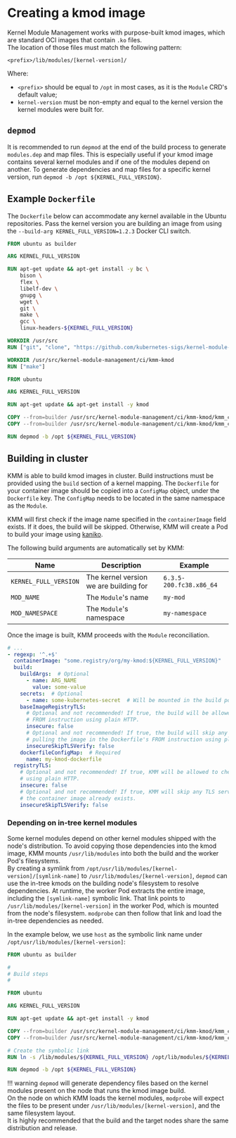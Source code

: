 # Creating a kmod image

Kernel Module Management works with purpose-built kmod images, which are standard OCI images that contain `.ko` files.  
The location of those files must match the following pattern:
```
<prefix>/lib/modules/[kernel-version]/
```

Where:

- `<prefix>` should be equal to `/opt` in most cases, as it is the `Module` CRD's default value;
- `kernel-version` must be non-empty and equal to the kernel version the kernel modules were built for.

## `depmod`

It is recommended to run `depmod` at the end of the build process to generate `modules.dep` and map files.
This is especially useful if your kmod image contains several kernel modules and if one of the modules depend on
another.
To generate dependencies and map files for a specific kernel version, run `depmod -b /opt ${KERNEL_FULL_VERSION}`.

## Example `Dockerfile`

The `Dockerfile` below can accommodate any kernel available in the Ubuntu repositories.
Pass the kernel version you are building an image from using the `--build-arg KERNEL_FULL_VERSION=1.2.3` Docker CLI switch.

```dockerfile
FROM ubuntu as builder

ARG KERNEL_FULL_VERSION

RUN apt-get update && apt-get install -y bc \
    bison \
    flex \
    libelf-dev \
    gnupg \
    wget \
    git \
    make \
    gcc \
    linux-headers-${KERNEL_FULL_VERSION}

WORKDIR /usr/src
RUN ["git", "clone", "https://github.com/kubernetes-sigs/kernel-module-management.git"]

WORKDIR /usr/src/kernel-module-management/ci/kmm-kmod
RUN ["make"]

FROM ubuntu

ARG KERNEL_FULL_VERSION

RUN apt-get update && apt-get install -y kmod

COPY --from=builder /usr/src/kernel-module-management/ci/kmm-kmod/kmm_ci_a.ko /opt/lib/modules/${KERNEL_FULL_VERSION}/
COPY --from=builder /usr/src/kernel-module-management/ci/kmm-kmod/kmm_ci_b.ko /opt/lib/modules/${KERNEL_FULL_VERSION}/

RUN depmod -b /opt ${KERNEL_FULL_VERSION}
```

## Building in cluster

KMM is able to build kmod images in cluster.
Build instructions must be provided using the `build` section of a kernel mapping.
The `Dockerfile` for your container image should be copied into a `ConfigMap` object, under the `Dockerfile` key.
The `ConfigMap` needs to be located in the same namespace as the `Module`.

KMM will first check if the image name specified in the `containerImage` field exists.
If it does, the build will be skipped.
Otherwise, KMM will create a Pod to build your image using [kaniko](https://github.com/GoogleContainerTools/kaniko).

The following build arguments are automatically set by KMM:

| Name                  | Description                            | Example                 |
|-----------------------|----------------------------------------|-------------------------|
| `KERNEL_FULL_VERSION` | The kernel version we are building for | `6.3.5-200.fc38.x86_64` |
| `MOD_NAME`            | The `Module`'s name                    | `my-mod`                |
| `MOD_NAMESPACE`       | The `Module`'s namespace               | `my-namespace`          |

Once the image is built, KMM proceeds with the `Module` reconciliation.

```yaml
# ...
- regexp: '^.+$'
  containerImage: "some.registry/org/my-kmod:${KERNEL_FULL_VERSION}"
  build:
    buildArgs:  # Optional
      - name: ARG_NAME
        value: some-value
    secrets:  # Optional
      - name: some-kubernetes-secret  # Will be mounted in the build pod as /run/secrets/some-kubernetes-secret.
    baseImageRegistryTLS:
      # Optional and not recommended! If true, the build will be allowed to pull the image in the Dockerfile's
      # FROM instruction using plain HTTP.
      insecure: false
      # Optional and not recommended! If true, the build will skip any TLS server certificate validation when
      # pulling the image in the Dockerfile's FROM instruction using plain HTTP.
      insecureSkipTLSVerify: false
    dockerfileConfigMap:  # Required
      name: my-kmod-dockerfile
  registryTLS:
    # Optional and not recommended! If true, KMM will be allowed to check if the container image already exists
    # using plain HTTP.
    insecure: false
    # Optional and not recommended! If true, KMM will skip any TLS server certificate validation when checking if
    # the container image already exists.
    insecureSkipTLSVerify: false
```

### Depending on in-tree kernel modules

Some kernel modules depend on other kernel modules shipped with the node's distribution.
To avoid copying those dependencies into the kmod image, KMM mounts `/usr/lib/modules` into both the build and the
worker Pod's filesystems.  
By creating a symlink from `/opt/usr/lib/modules/[kernel-version]/[symlink-name]` to
`/usr/lib/modules/[kernel-version]`, `depmod` can use the in-tree kmods on the building node's filesystem to resolve
dependencies.
At runtime, the worker Pod extracts the entire image, including the `[symlink-name]` symbolic link.
That link points to `/usr/lib/modules/[kernel-version]` in the worker Pod, which is mounted from the node's filesystem.
`modprobe` can then follow that link and load the in-tree dependencies as needed.

In the example below, we use `host` as the symbolic link name under `/opt/usr/lib/modules/[kernel-version]`:

```dockerfile
FROM ubuntu as builder

#
# Build steps
#

FROM ubuntu

ARG KERNEL_FULL_VERSION

RUN apt-get update && apt-get install -y kmod

COPY --from=builder /usr/src/kernel-module-management/ci/kmm-kmod/kmm_ci_a.ko /opt/lib/modules/${KERNEL_FULL_VERSION}/
COPY --from=builder /usr/src/kernel-module-management/ci/kmm-kmod/kmm_ci_b.ko /opt/lib/modules/${KERNEL_FULL_VERSION}/

# Create the symbolic link
RUN ln -s /lib/modules/${KERNEL_FULL_VERSION} /opt/lib/modules/${KERNEL_FULL_VERSION}/host

RUN depmod -b /opt ${KERNEL_FULL_VERSION}
```

!!! warning
    `depmod` will generate dependency files based on the kernel modules present on the node that runs the kmod image
    build.  
    On the node on which KMM loads the kernel modules, `modprobe` will expect the files to be present under
    `/usr/lib/modules/[kernel-version]`, and the same filesystem layout.  
    It is highly recommended that the build and the target nodes share the same distribution and release.
